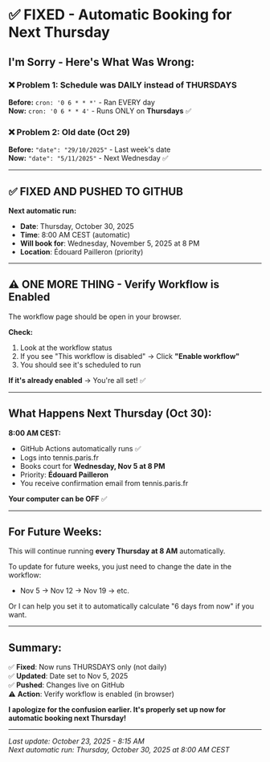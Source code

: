 # ✅ FIXED - Automatic Booking for Next Thursday

## I'm Sorry - Here's What Was Wrong:

### ❌ Problem 1: Schedule was DAILY instead of THURSDAYS
**Before:** `cron: '0 6 * * *'` - Ran EVERY day  
**Now:** `cron: '0 6 * * 4'` - Runs ONLY on **Thursdays** ✅

### ❌ Problem 2: Old date (Oct 29)
**Before:** `"date": "29/10/2025"` - Last week's date  
**Now:** `"date": "5/11/2025"` - Next Wednesday ✅

---

## ✅ FIXED AND PUSHED TO GITHUB

**Next automatic run:**
- **Date**: Thursday, October 30, 2025
- **Time**: 8:00 AM CEST (automatic)
- **Will book for**: Wednesday, November 5, 2025 at 8 PM
- **Location**: Édouard Pailleron (priority)

---

## ⚠️ ONE MORE THING - Verify Workflow is Enabled

The workflow page should be open in your browser.

**Check:**
1. Look at the workflow status
2. If you see "This workflow is disabled" → Click **"Enable workflow"**
3. You should see it's scheduled to run

**If it's already enabled** → You're all set! ✅

---

## What Happens Next Thursday (Oct 30):

**8:00 AM CEST:**
- GitHub Actions automatically runs ✅
- Logs into tennis.paris.fr
- Books court for **Wednesday, Nov 5 at 8 PM**
- Priority: **Édouard Pailleron**
- You receive confirmation email from tennis.paris.fr

**Your computer can be OFF** ✅

---

## For Future Weeks:

This will continue running **every Thursday at 8 AM** automatically.

To update for future weeks, you just need to change the date in the workflow:
- Nov 5 → Nov 12 → Nov 19 → etc.

Or I can help you set it to automatically calculate "6 days from now" if you want.

---

## Summary:

✅ **Fixed**: Now runs THURSDAYS only (not daily)  
✅ **Updated**: Date set to Nov 5, 2025  
✅ **Pushed**: Changes live on GitHub  
⚠️ **Action**: Verify workflow is enabled (in browser)

**I apologize for the confusion earlier. It's properly set up now for automatic booking next Thursday!**

---

*Last update: October 23, 2025 - 8:15 AM*  
*Next automatic run: Thursday, October 30, 2025 at 8:00 AM CEST*

